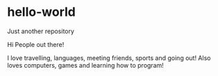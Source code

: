 # hello-world
Just another repository

Hi People out there!

I love travelling, languages, meeting friends, sports and going out!
Also loves computers, games and learning how to program!
